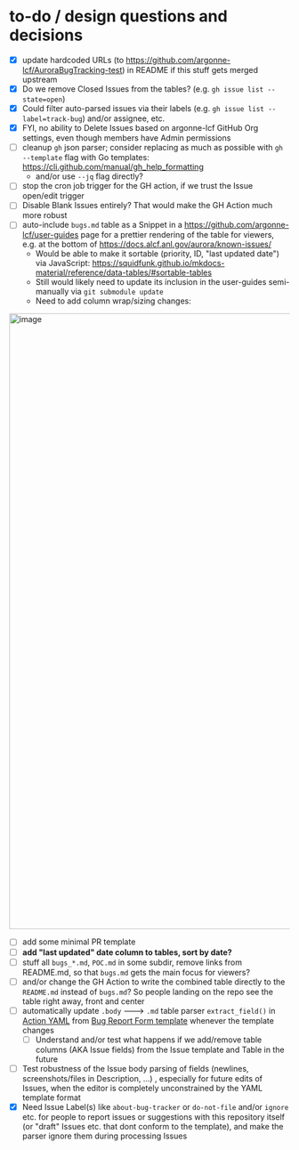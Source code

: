 # to-do / design questions and decisions 

- [x] update hardcoded URLs (to https://github.com/argonne-lcf/AuroraBugTracking-test) in README if this stuff gets merged upstream
- [x] Do we remove Closed Issues from the tables? (e.g. `gh issue list --state=open`)
- [x] Could filter auto-parsed issues via their labels (e.g. `gh issue list --label=track-bug`) and/or assignee, etc.
- [x] FYI, no ability to Delete Issues based on argonne-lcf GitHub Org settings, even though members have Admin permissions
- [ ] cleanup `gh` json parser; consider replacing as much as possible with `gh --template` flag with Go templates: https://cli.github.com/manual/gh_help_formatting
  - and/or use `--jq` flag directly?
- [ ] stop the cron job trigger for the GH action, if we trust the Issue open/edit trigger
- [ ] Disable Blank Issues entirely? That would make the GH Action much more robust
- [ ] auto-include `bugs.md` table as a Snippet in a https://github.com/argonne-lcf/user-guides page for a prettier rendering of the table for viewers, e.g. at the bottom of https://docs.alcf.anl.gov/aurora/known-issues/
  - Would be able to make it sortable (priority, ID, "last updated date") via JavaScript: https://squidfunk.github.io/mkdocs-material/reference/data-tables/#sortable-tables
  - Still would likely need to update its inclusion in the user-guides semi-manually via `git submodule update`
  - Need to add column wrap/sizing changes:
<img width="1107" alt="image" src="https://github.com/user-attachments/assets/9d8ab2ff-212b-4d21-b961-910d453c5e3d" />
 
- [ ] add some minimal PR template
- [ ] **add "last updated" date column to tables, sort by date?**
- [ ] stuff all `bugs_*.md`, `POC.md` in some subdir, remove links from README.md, so that `bugs.md` gets the main focus for viewers? 
- [ ] and/or change the GH Action to write the combined table directly to the `README.md` instead of `bugs.md`? So people landing on the repo see the table right away, front and center
- [ ] automatically update `.body` ---> `.md` table parser `extract_field()` in [Action YAML](../.github/workflows/sync-issues-to-table.yml) from [Bug Report Form template](https://github.com/argonne-lcf/AuroraBugTracking/issues/new?template=BugReportForm.yaml) whenever the template changes
  - [ ] Understand and/or test what happens if we add/remove table columns (AKA Issue fields) from the Issue template and Table in the future
- [ ] Test robustness of the Issue body parsing of fields (newlines, screenshots/files in Description, ...) , especially for future edits of Issues, when the editor is completely unconstrained by the YAML template format
- [x] Need Issue Label(s) like `about-bug-tracker` or `do-not-file` and/or `ignore` etc. for people to report issues or suggestions with this repository itself (or "draft" Issues etc. that dont conform to the template), and make the parser ignore them during processing Issues
